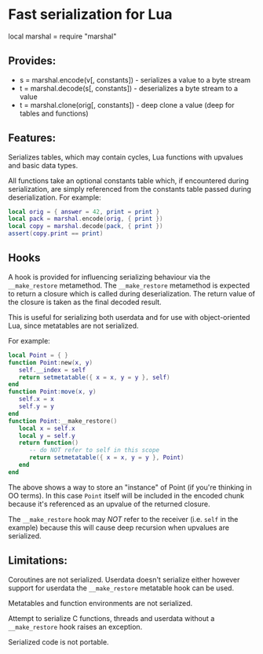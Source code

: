 Fast serialization for Lua
==========================

local marshal = require "marshal"

Provides:
---------

* s = marshal.encode(v[, constants])    - serializes a value to a byte stream
* t = marshal.decode(s[, constants])    - deserializes a byte stream to a value
* t = marshal.clone(orig[, constants])  - deep clone a value (deep for tables and functions)

Features:
---------

Serializes tables, which may contain cycles, Lua functions with upvalues and basic data types.

All functions take an optional constants table which, if encountered during serialization,
are simply referenced from the constants table passed during deserialization. For example:

```Lua
local orig = { answer = 42, print = print }
local pack = marshal.encode(orig, { print })
local copy = marshal.decode(pack, { print })
assert(copy.print == print)
```

Hooks
-----

A hook is provided for influencing serializing behaviour via the `__make_restore` metamethod.
The `__make_restore` metamethod is expected to return a closure which is called during
deserialization. The return value of the closure is taken as the final decoded result.

This is useful for serializing both userdata and for use with object-oriented Lua,
since metatables are not serialized.

For example:

```Lua
local Point = { }
function Point:new(x, y)
   self.__index = self
   return setmetatable({ x = x, y = y }, self)
end
function Point:move(x, y)
   self.x = x
   self.y = y
end
function Point:__make_restore()
   local x = self.x
   local y = self.y
   return function()
      -- do NOT refer to self in this scope
      return setmetatable({ x = x, y = y }, Point)
   end
end
```
The above shows a way to store an "instance" of Point (if you're thinking
in OO terms). In this case `Point` itself will be included in the encoded chunk
because it's referenced as an upvalue of the returned closure.

The `__make_restore` hook may *NOT* refer to the receiver (i.e. `self`
in the example) because this will cause deep recursion when upvalues
are serialized.

Limitations:
------------

Coroutines are not serialized. Userdata doesn't serialize either
however support for userdata the `__make_restore` metatable hook can be used.

Metatables and function environments are not serialized.

Attempt to serialize C functions, threads and userdata without a `__make_restore` hook
raises an exception.

Serialized code is not portable.

